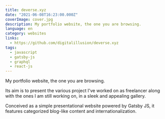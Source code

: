```yaml
---
title: deverse.xyz
date: "2021-06-08T16:23:00.000Z"
coverImage: cover.jpg
description: My portfolio website, the one you are browsing.
language: en
category: websites
links:
  - https://github.com/digitalillusion/deverse.xyz
tags:
  - javascript
  - gatsby-js
  - graphql
  - react-js
---
```


My portfolio website, the one you are browsing. 

Its aim is to present the various project I've worked on as freelancer along with the ones I am still working on, in a sleek and appealing gallery.

Conceived as a simple presentational website powered by Gatsby JS, it features categorized blog-like content and internationalization.
